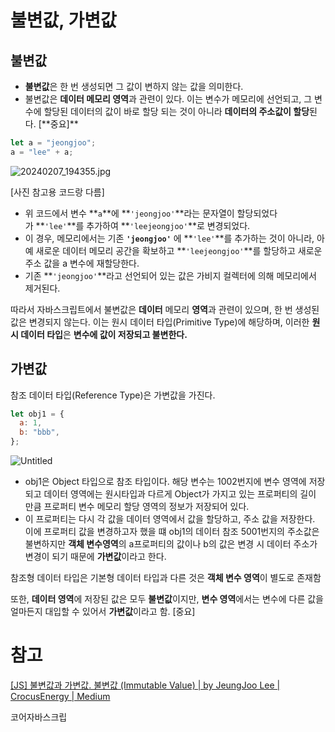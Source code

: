 # 불변값, 가변값

## 불변값

- **불변값**은 한 번 생성되면 그 값이 변하지 않는 값을 의미한다.
- 불변값은 **데이터 메모리 영역**과 관련이 있다. 이는 변수가 메모리에 선언되고, 그 변수에 할당된 데이터의 값이 바로 할당 되는 것이 아니라 **데이터의 주소값이 할당**된다. [**중요]\*\*

```jsx
let a = "jeongjoo";
a = "lee" + a;
```

![20240207_194355.jpg](https://prod-files-secure.s3.us-west-2.amazonaws.com/cdf5fd00-85a4-4001-aa3d-4b52542685d0/6d3ed7d5-3612-4f88-984c-193a7825ec0a/20240207_194355.jpg)

[사진 참고용 코드랑 다름]

- 위 코드에서 변수 **`a`**에 **`'jeongjoo'`**라는 문자열이 할당되었다가 **`'lee'`**를 추가하여 **`'leejeongjoo'`**로 변경되었다.
- 이 경우, 메모리에서는 기존 **`'jeongjoo'`** 에 **`'lee'`**를 추가하는 것이 아니라, 아예 새로운 데이터 메모리 공간을 확보하고 **`'leejeongjoo'`**를 할당하고 새로운 주소 값을 a 변수에 재할당한다.
- 기존 **`'jeongjoo'`**라고 선언되어 있는 값은 가비지 컬렉터에 의해 메모리에서 제거된다.

따라서 자바스크립트에서 불변값은 **데이터** 메모리 **영역**과 관련이 있으며, 한 번 생성된 값은 변경되지 않는다. 이는 원시 데이터 타입(Primitive Type)에 해당하며, 이러한 **원시 데이터 타입**은 **변수에 값이 저장되고 불변한다.**

## 가변값

참조 데이터 타입(Reference Type)은 가변값을 가진다.

```jsx
let obj1 = {
  a: 1,
  b: "bbb",
};
```

![Untitled](https://prod-files-secure.s3.us-west-2.amazonaws.com/cdf5fd00-85a4-4001-aa3d-4b52542685d0/7c579287-160a-41ec-9f19-99b6b3e68240/Untitled.png)

- obj1은 Object 타입으로 참조 타입이다. 해당 변수는 1002번지에 변수 영역에 저장되고 데이터 영역에는 원시타입과 다르게 Object가 가지고 있는 프로퍼티의 길이 만큼 프로퍼티 변수 메모리 할당 영역의 정보가 저장되어 있다.
- 이 프로퍼티는 다시 각 값을 데이터 영역에서 값을 할당하고, 주소 값을 저장한다. 이에 프로퍼티 값을 변경하고자 했을 떄 obj1의 데이터 참조 5001번지의 주소값은 불변하지만 **객체 변수영역**의 a프로퍼티의 값이나 b의 값은 변경 시 데이터 주소가 변경이 되기 때문에 **가변값**이라고 한다.

참조형 데이터 타입은 기본형 데이터 타입과 다른 것은 **객체 변수 영역**이 별도로 존재함

또한, **데이터 영역**에 저장된 값은 모두 **불변값**이지만, **변수 영역**에서는 변수에 다른 값을 얼마든지 대입할 수 있어서 **가변값**이라고 함. [중요]

# 참고

[[JS] 불변값과 가변값. 불변값 (Immutable Value) | by JeungJoo Lee | CrocusEnergy | Medium](https://medium.com/crocusenergy/js-%EB%B6%88%EB%B3%80%EA%B0%92%EA%B3%BC-%EA%B0%80%EB%B3%80%EA%B0%92-4cb8641a9e70)

코어자바스크립
